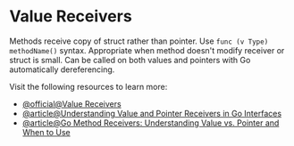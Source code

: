 # Value Receivers

Methods receive copy of struct rather than pointer. Use `func (v Type) methodName()` syntax. Appropriate when method doesn't modify receiver or struct is small. Can be called on both values and pointers with Go automatically dereferencing.

Visit the following resources to learn more:

- [@official@Value Receivers](https://go.dev/tour/methods/8)
- [@article@Understanding Value and Pointer Receivers in Go Interfaces](https://afdz.medium.com/understanding-value-and-pointer-receivers-in-go-interfaces-e97a824fdded)
- [@article@Go Method Receivers: Understanding Value vs. Pointer and When to Use](https://blog.stackademic.com/go-method-receivers-understanding-value-vs-pointer-and-when-to-use-each-74ef82d66a5c)